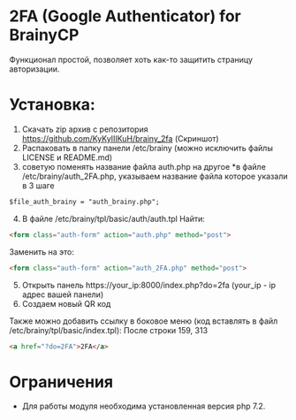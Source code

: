 # 2FA (Google Authenticator) for BrainyCP

Функционал простой, позволяет хоть как-то защитить страницу авторизации.

# Установка:
1) Скачать zip архив с репозитория https://github.com/KyKyIIIKuH/brainy_2fa (Скриншот)
2) Распаковать в папку панели /etc/brainy (можно исключить файлы LICENSE и README.md)
3) советую поменять название файла auth.php на другое
*в файле /etc/brainy/auth_2FA.php, указываем название файла которое указали в 3 шаге
```html
$file_auth_brainy = "auth_brainy.php";
```
4) В файле /etc/brainy/tpl/basic/auth/auth.tpl
Найти:
```html
<form class="auth-form" action="auth.php" method="post">
```
Заменить на это:
```html
<form class="auth-form" action="auth_2FA.php" method="post">
```

5) Открыть панель https://your_ip:8000/index.php?do=2fa (your_ip - ip адрес вашей панели)
6) Создаем новый QR код

Также можно добавить ссылку в боковое меню (код вставлять в файл /etc/brainy/tpl/basic/index.tpl):
После строки 159, 313
```html
<a href="?do=2FA">2FA</a>
```

# Ограничения
- Для работы модуля необходима установленная версия php 7.2.
